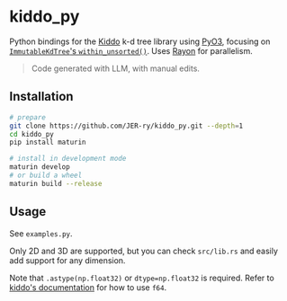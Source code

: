 # kiddo_py

Python bindings for the [Kiddo](https://crates.io/crates/kiddo) k-d tree library using [PyO3](https://pyo3.rs/), focusing on [`ImmutableKdTree`'s `within_unsorted()`](https://docs.rs/kiddo/latest/kiddo/immutable/float/kdtree/struct.ImmutableKdTree.html#method.within_unsorted). Uses [Rayon](https://crates.io/crates/rayon) for parallelism.

> Code generated with LLM, with manual edits.

## Installation

```bash
# prepare
git clone https://github.com/JER-ry/kiddo_py.git --depth=1
cd kiddo_py
pip install maturin

# install in development mode
maturin develop
# or build a wheel
maturin build --release
```

## Usage

See `examples.py`.

Only 2D and 3D are supported, but you can check `src/lib.rs` and easily add support for any dimension.

Note that `.astype(np.float32)` or `dtype=np.float32` is required. Refer to [kiddo's documentation](https://docs.rs/kiddo/latest/kiddo/float/kdtree/struct.KdTree.html) for how to use `f64`.